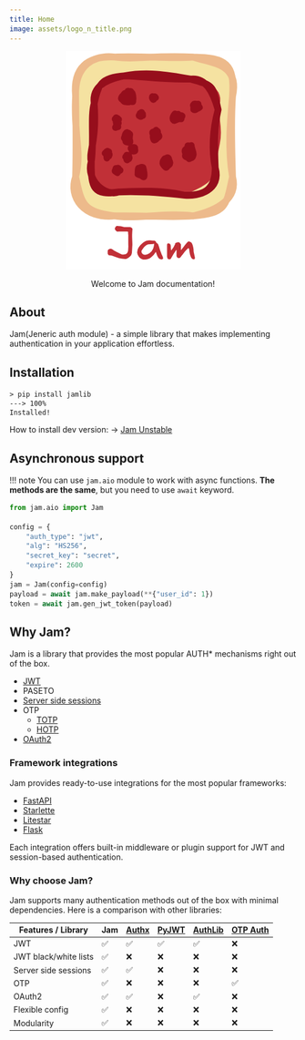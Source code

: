 ```yaml
---
title: Home
image: assets/logo_n_title.png
---
```

<div style="text-align: center;">
    <img alt="logo" src="assets/loog_n_title.png" />
    <p>Welcome to Jam documentation!</p>
</div>

## About
Jam(Jeneric auth module) - a simple library that makes implementing authentication in your application effortless.

## Installation
<!-- termynal -->
```
> pip install jamlib
---> 100%
Installed!
```
How to install dev version: -> [Jam Unstable](install_unstable.md)

## Asynchronous support
!!! note
    You can use `jam.aio` module to work with async functions. **The methods are the same**, but you need to use `await` keyword.


```python
from jam.aio import Jam

config = {
    "auth_type": "jwt",
    "alg": "HS256",
    "secret_key": "secret",
    "expire": 2600
}
jam = Jam(config=config)
payload = await jam.make_payload(**{"user_id": 1})
token = await jam.gen_jwt_token(payload)
```


## Why Jam?
Jam is a library that provides the most popular AUTH* mechanisms right out of the box.

* [JWT](jwt/instance.md)
* PASETO
* [Server side sessions](instance.md)
* OTP
    * [TOTP](otp/totp.md)
    * [HOTP](otp/hotp.md)
* [OAuth2](oauth2/instance.md)


### Framework integrations

Jam provides ready-to-use integrations for the most popular frameworks:

* [FastAPI](extensions/fastapi.md)
* [Starlette](extensions/starlette.md)
* [Litestar](extensions/litestar.md)
* [Flask](extensions/flask.md)

Each integration offers built-in middleware or plugin support for JWT and session-based authentication.

### Why choose Jam?
Jam supports many authentication methods out of the box with minimal dependencies.
Here is a comparison with other libraries:

| Features / Library    | **Jam**                                                                                              | [Authx](https://authx.yezz.me/) | [PyJWT](https://pyjwt.readthedocs.io) | [AuthLib](https://docs.authlib.org) | [OTP Auth](https://otp.authlib.org/) |
|-----------------------|------------------------------------------------------------------------------------------------------|--------------------------------|---------------------------------------|-------------------------------------|--------------------------------------|
| JWT                   | ✅                                                                                                    | ✅ | ✅ | ✅ | ❌                                    |
| JWT black/white lists | ✅                                                                                                    | ❌ | ❌ | ❌ | ❌ |
| Server side sessions  | ✅                                                                                                    | ✅ | ❌ | ❌ | ❌                                    |
| OTP                   | ✅                                                                                                    | ❌ | ❌ | ❌ | ✅ |
| OAuth2                | ✅                                                                                                     | ✅ | ❌ | ✅ | ❌ |
| Flexible config       | ✅                                                                                                    | ❌ | ❌ | ❌ | ❌ |
| Modularity            | ✅                                                                                                    | ❌ | ❌ | ❌ | ❌ |

